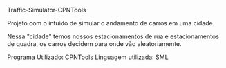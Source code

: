 Traffic-Simulator-CPNTools

Projeto com o intuido de simular o andamento de carros em uma cidade.

Nessa "cidade" temos nossos estacionamentos de rua e estacionamentos de quadra, os carros decidem para onde vão aleatoriamente.

Programa Utilizado: CPNTools
Linguagem utilizada: SML
